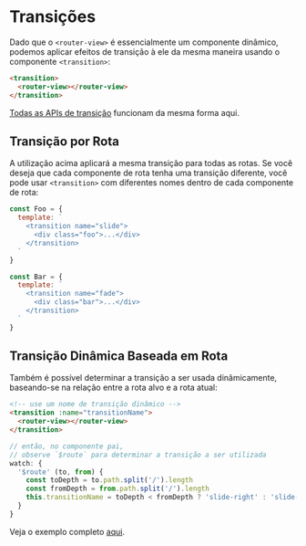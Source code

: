 # Transições

Dado que o `<router-view>` é essencialmente um componente dinâmico, podemos aplicar efeitos de transição à ele da mesma maneira usando o componente `<transition>`:

``` html
<transition>
  <router-view></router-view>
</transition>
```

[Todas as APIs de transição](https://vuejs.org/guide/transitions.html) funcionam da mesma forma aqui.

## Transição por Rota

A utilização acima aplicará a mesma transição para todas as rotas. Se você deseja que cada componente de rota tenha uma transição diferente, você pode usar `<transition>` com diferentes nomes dentro de cada componente de rota:

``` js
const Foo = {
  template: `
    <transition name="slide">
      <div class="foo">...</div>
    </transition>
  `
}

const Bar = {
  template: `
    <transition name="fade">
      <div class="bar">...</div>
    </transition>
  `
}
```

## Transição Dinâmica Baseada em Rota

Também é possível determinar a transição a ser usada dinâmicamente, baseando-se na relação entre a rota alvo e a rota atual:

``` html
<!-- use um nome de transição dinâmico -->
<transition :name="transitionName">
  <router-view></router-view>
</transition>
```

``` js
// então, no componente pai,
// observe `$route` para determinar a transição a ser utilizada
watch: {
  '$route' (to, from) {
    const toDepth = to.path.split('/').length
    const fromDepth = from.path.split('/').length
    this.transitionName = toDepth < fromDepth ? 'slide-right' : 'slide-left'
  }
}
```

Veja o exemplo completo [aqui](https://github.com/vuejs/vue-router/blob/dev/examples/transitions/app.js).
